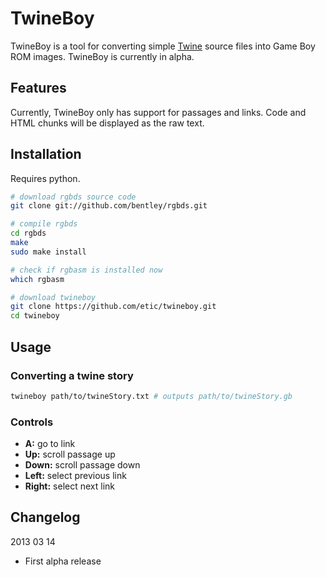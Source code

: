 TwineBoy
========

TwineBoy is a tool for converting simple [Twine](http://www.gimcrackd.com/etc/src/) source files into Game Boy ROM images.  TwineBoy is currently in alpha.

Features
--------

Currently, TwineBoy only has support for passages and links.  Code and HTML chunks will be displayed as the raw text.

Installation
------------

Requires python.

``` bash
# download rgbds source code
git clone git://github.com/bentley/rgbds.git

# compile rgbds
cd rgbds
make
sudo make install

# check if rgbasm is installed now
which rgbasm

# download twineboy
git clone https://github.com/etic/twineboy.git
cd twineboy
```

Usage
-----

### Converting a twine story

``` bash
twineboy path/to/twineStory.txt # outputs path/to/twineStory.gb
```

### Controls

- **A:** go to link
- **Up:** scroll passage up
- **Down:** scroll passage down
- **Left:** select previous link
- **Right:** select next link

Changelog
---------

2013 03 14

- First alpha release